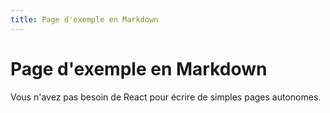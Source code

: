```yaml
---
title: Page d'exemple en Markdown
---
```


# Page d'exemple en Markdown

Vous n'avez pas besoin de React pour écrire de simples pages autonomes.
